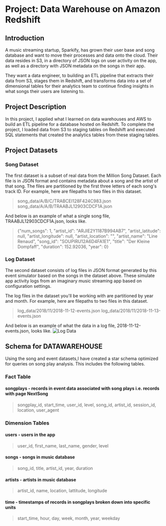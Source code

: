 # Project: Data Warehouse on Amazon Redshift
## Introduction
A music streaming startup, Sparkify, has grown their user base and song database and want to move their processes and data onto the cloud. Their data resides in S3, in a directory of JSON logs on user activity on the app, as well as a directory with JSON metadata on the songs in their app.

They want a data engineer, to building an ETL pipeline that extracts their data from S3, stages them in Redshift, and transforms data into a set of dimensional tables for their analytics team to continue finding insights in what songs their users are listening to. 

## Project Description

In this project, I applied what I learned on data warehouses and AWS to build an ETL pipeline for a database hosted on Redshift. To complete the project, I loaded data from S3 to staging tables on Redshift and executed SQL statements that created the analytics tables from these staging tables.


## Project Datasets
### Song Dataset

The first dataset is a subset of real data from the Million Song Dataset. Each file is in JSON format and contains metadata about a song and the artist of that song. The files are partitioned by the first three letters of each song's track ID. For example, here are filepaths to two files in this dataset.

>song_data/A/B/C/TRABCEI128F424C983.json
>song_data/A/A/B/TRAABJL12903CDCF1A.json

And below is an example of what a single song file, TRAABJL12903CDCF1A.json, looks like.

>{"num_songs": 1, "artist_id": "ARJIE2Y1187B994AB7", "artist_latitude": null, "artist_longitude": null, "artist_location": "", "artist_name": "Line Renaud", "song_id": "SOUPIRU12A6D4FA1E1", "title": "Der Kleine Dompfaff", "duration": 152.92036, "year": 0}
### Log Dataset

The second dataset consists of log files in JSON format generated by this event simulator based on the songs in the dataset above. These simulate app activity logs from an imaginary music streaming app based on configuration settings.

The log files in the dataset you'll be working with are partitioned by year and month. For example, here are filepaths to two files in this dataset.

>log_data/2018/11/2018-11-12-events.json
>log_data/2018/11/2018-11-13-events.json

And below is an example of what the data in a log file, 2018-11-12-events.json, looks like.
![Log Data](log_data.PNG)

## Schema for DATAWAREHOUSE
Using the song and event datasets,I have created a star schema optimized for queries on song play analysis. This includes the following tables.

### Fact Table
#### songplays - records in event data associated with song plays i.e. records with page NextSong
> songplay_id, start_time, user_id, level, song_id, artist_id, session_id, location, user_agent
### Dimension Tables
#### users - users in the app
> user_id, first_name, last_name, gender, level
#### songs - songs in music database
> song_id, title, artist_id, year, duration
#### artists - artists in music database
> artist_id, name, location, lattitude, longitude
#### time - timestamps of records in songplays broken down into specific units
> start_time, hour, day, week, month, year, weekday